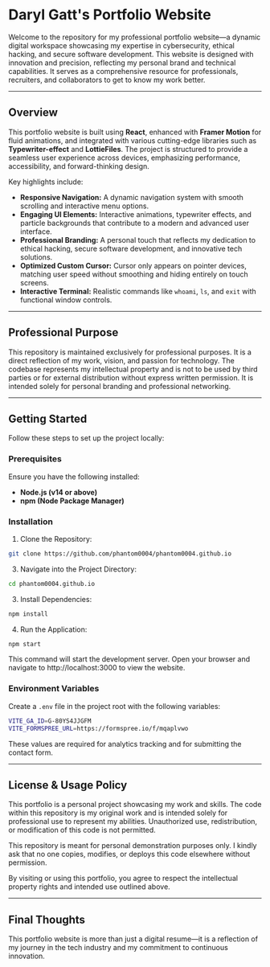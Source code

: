 # Daryl Gatt's Portfolio Website

Welcome to the repository for my professional portfolio website—a dynamic digital workspace showcasing my expertise in cybersecurity, ethical hacking, and secure software development. This website is designed with innovation and precision, reflecting my personal brand and technical capabilities. It serves as a comprehensive resource for professionals, recruiters, and collaborators to get to know my work better.

---

## Overview

This portfolio website is built using **React**, enhanced with **Framer Motion** for fluid animations, and integrated with various cutting-edge libraries such as **Typewriter-effect** and **LottieFiles**. The project is structured to provide a seamless user experience across devices, emphasizing performance, accessibility, and forward-thinking design.

Key highlights include:
- **Responsive Navigation:** A dynamic navigation system with smooth scrolling and interactive menu options.
- **Engaging UI Elements:** Interactive animations, typewriter effects, and particle backgrounds that contribute to a modern and advanced user interface.
- **Professional Branding:** A personal touch that reflects my dedication to ethical hacking, secure software development, and innovative tech solutions.
- **Optimized Custom Cursor:** Cursor only appears on pointer devices, matching user speed without smoothing and hiding entirely on touch screens.
- **Interactive Terminal:** Realistic commands like `whoami`, `ls`, and `exit` with functional window controls.

---

## Professional Purpose

This repository is maintained exclusively for professional purposes. It is a direct reflection of my work, vision, and passion for technology. The codebase represents my intellectual property and is not to be used by third parties or for external distribution without express written permission. It is intended solely for personal branding and professional networking.

---

## Getting Started

Follow these steps to set up the project locally:
### Prerequisites

Ensure you have the following installed:
- **Node.js (v14 or above)**
- **npm (Node Package Manager)**

### Installation

1. Clone the Repository:
```bash
git clone https://github.com/phantom0004/phantom0004.github.io
```

3. Navigate into the Project Directory:
```bash
cd phantom0004.github.io
```

3. Install Dependencies:
```bash
npm install
```
 
4. Run the Application:
```bash
npm start
```

This command will start the development server. Open your browser and navigate to http://localhost:3000 to view the website.

### Environment Variables

Create a `.env` file in the project root with the following variables:

```bash
VITE_GA_ID=G-80YS4JJGFM
VITE_FORMSPREE_URL=https://formspree.io/f/mqaplvwo
```

These values are required for analytics tracking and for submitting the contact form.

--- 

## License & Usage Policy

This portfolio is a personal project showcasing my work and skills. The code within this repository is my original work and is intended solely for professional use to represent my abilities. Unauthorized use, redistribution, or modification of this code is not permitted.

This repository is meant for personal demonstration purposes only. I kindly ask that no one copies, modifies, or deploys this code elsewhere without permission.

By visiting or using this portfolio, you agree to respect the intellectual property rights and intended use outlined above.

---

## Final Thoughts

This portfolio website is more than just a digital resume—it is a reflection of my journey in the tech industry and my commitment to continuous innovation.
